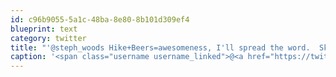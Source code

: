 ```yaml
---
id: c96b9055-5a1c-48ba-8e80-8b101d309ef4
blueprint: text
category: twitter
title: "'@steph_woods Hike+Beers=awesomeness, I'll spread the word.  Skipping the hike today, need to work on 4sq mayorship @ Docs."
caption: '<span class="username username_linked">@<a href="https://twitter.com/steph_woods" title="Stephanie Woods">steph_woods</a></span> Hike+Beers=awesomeness, I''ll spread the word.  Skipping the hike today, need to work on 4sq mayorship @ Docs.'
---
```

